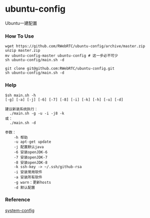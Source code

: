 # ubuntu-config

Ubuntu一建配置

### How To Use

```shell
wget https://github.com/RWebRTC/ubuntu-config/archive/master.zip
unzip master.zip
mv ubuntu-config-master ubuntu-config # 这一步必不可少
sh ubuntu-config/main.sh -d
```

```shell
git clone git@github.com:RWebRTC/ubuntu-config.git
sh ubuntu-config/main.sh -d
```

### Help

```
$sh main.sh -h
[-g] [-a] [-j] [-6] [-7] [-8] [-i] [-k] [-h] [-u] [-d]

建议新装系统执行：
  ./main.sh -g -u -i -j8 -k
或：
  ./main.sh -d

参数：
    -h 帮助
    -u apt-get update
    -j 配置默认java
    -6 安装openJDK-6
    -7 安装openJDK-7
    -8 安装openJDK-8
    -k ssh-key -> ~/.ssh/github-rsa
    -i 安装常用软件
    -a 安装所有软件
    -g warn：更新hosts
    -d 默认配置

```

### Reference

[system-config](https://github.com/baohaojun/system-config)

